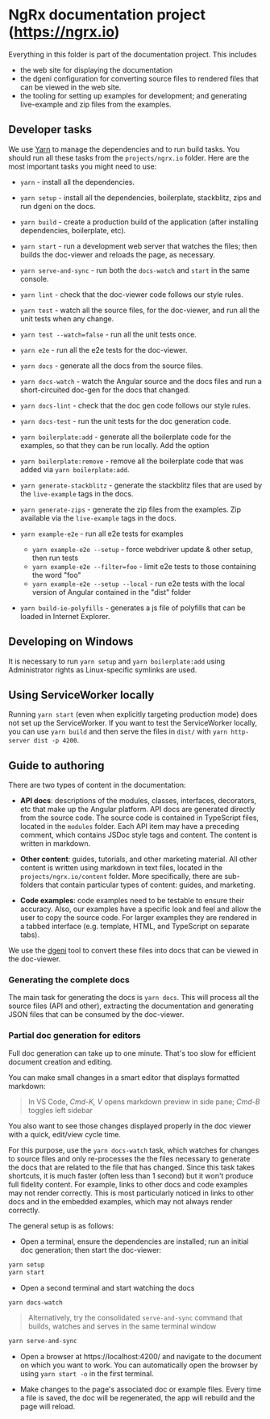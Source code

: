 # NgRx documentation project (https://ngrx.io)

Everything in this folder is part of the documentation project. This includes

- the web site for displaying the documentation
- the dgeni configuration for converting source files to rendered files that can be viewed in the web site.
- the tooling for setting up examples for development; and generating live-example and zip files from the examples.

## Developer tasks

We use [Yarn](https://yarnpkg.com) to manage the dependencies and to run build tasks.
You should run all these tasks from the `projects/ngrx.io` folder.
Here are the most important tasks you might need to use:

- `yarn` - install all the dependencies.
- `yarn setup` - install all the dependencies, boilerplate, stackblitz, zips and run dgeni on the docs.

- `yarn build` - create a production build of the application (after installing dependencies, boilerplate, etc).

- `yarn start` - run a development web server that watches the files; then builds the doc-viewer and reloads the page, as necessary.
- `yarn serve-and-sync` - run both the `docs-watch` and `start` in the same console.
- `yarn lint` - check that the doc-viewer code follows our style rules.
- `yarn test` - watch all the source files, for the doc-viewer, and run all the unit tests when any change.
- `yarn test --watch=false` - run all the unit tests once.
- `yarn e2e` - run all the e2e tests for the doc-viewer.

- `yarn docs` - generate all the docs from the source files.
- `yarn docs-watch` - watch the Angular source and the docs files and run a short-circuited doc-gen for the docs that changed.
- `yarn docs-lint` - check that the doc gen code follows our style rules.
- `yarn docs-test` - run the unit tests for the doc generation code.

- `yarn boilerplate:add` - generate all the boilerplate code for the examples, so that they can be run locally. Add the option
- `yarn boilerplate:remove` - remove all the boilerplate code that was added via `yarn boilerplate:add`.
- `yarn generate-stackblitz` - generate the stackblitz files that are used by the `live-example` tags in the docs.
- `yarn generate-zips` - generate the zip files from the examples. Zip available via the `live-example` tags in the docs.

- `yarn example-e2e` - run all e2e tests for examples

  - `yarn example-e2e --setup` - force webdriver update & other setup, then run tests
  - `yarn example-e2e --filter=foo` - limit e2e tests to those containing the word "foo"
  - `yarn example-e2e --setup --local` - run e2e tests with the local version of Angular contained in the "dist" folder

- `yarn build-ie-polyfills` - generates a js file of polyfills that can be loaded in Internet Explorer.

## Developing on Windows

It is necessary to run `yarn setup` and `yarn boilerplate:add` using Administrator rights as Linux-specific symlinks are used.

## Using ServiceWorker locally

Running `yarn start` (even when explicitly targeting production mode) does not set up the
ServiceWorker. If you want to test the ServiceWorker locally, you can use `yarn build` and then
serve the files in `dist/` with `yarn http-server dist -p 4200`.

## Guide to authoring

There are two types of content in the documentation:

- **API docs**: descriptions of the modules, classes, interfaces, decorators, etc that make up the Angular platform.
  API docs are generated directly from the source code.
  The source code is contained in TypeScript files, located in the `modules` folder.
  Each API item may have a preceding comment, which contains JSDoc style tags and content.
  The content is written in markdown.

- **Other content**: guides, tutorials, and other marketing material.
  All other content is written using markdown in text files, located in the `projects/ngrx.io/content` folder.
  More specifically, there are sub-folders that contain particular types of content: guides, and marketing.

- **Code examples**: code examples need to be testable to ensure their accuracy.
  Also, our examples have a specific look and feel and allow the user to copy the source code. For larger
  examples they are rendered in a tabbed interface (e.g. template, HTML, and TypeScript on separate
  tabs).

We use the [dgeni](https://github.com/angular/dgeni) tool to convert these files into docs that can be viewed in the doc-viewer.

### Generating the complete docs

The main task for generating the docs is `yarn docs`. This will process all the source files (API and other),
extracting the documentation and generating JSON files that can be consumed by the doc-viewer.

### Partial doc generation for editors

Full doc generation can take up to one minute. That's too slow for efficient document creation and editing.

You can make small changes in a smart editor that displays formatted markdown:

> In VS Code, _Cmd-K, V_ opens markdown preview in side pane; _Cmd-B_ toggles left sidebar

You also want to see those changes displayed properly in the doc viewer
with a quick, edit/view cycle time.

For this purpose, use the `yarn docs-watch` task, which watches for changes to source files and only
re-processes the the files necessary to generate the docs that are related to the file that has changed.
Since this task takes shortcuts, it is much faster (often less than 1 second) but it won't produce full
fidelity content. For example, links to other docs and code examples may not render correctly. This is
most particularly noticed in links to other docs and in the embedded examples, which may not always render
correctly.

The general setup is as follows:

- Open a terminal, ensure the dependencies are installed; run an initial doc generation; then start the doc-viewer:

```bash
yarn setup
yarn start
```

- Open a second terminal and start watching the docs

```bash
yarn docs-watch
```

> Alternatively, try the consolidated `serve-and-sync` command that builds, watches and serves in the same terminal window

```bash
yarn serve-and-sync
```

- Open a browser at https://localhost:4200/ and navigate to the document on which you want to work.
  You can automatically open the browser by using `yarn start -o` in the first terminal.

- Make changes to the page's associated doc or example files. Every time a file is saved, the doc will
  be regenerated, the app will rebuild and the page will reload.
